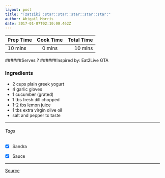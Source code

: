```yaml
---
layout: post
title: "Tzatziki :star::star::star::star::star:"
author: Abigail Morris
date: 2017-01-07T02:10:00.462Z
---
```


| Prep Time  | Cook Time    | Total Time  |
| ---------- |:------------:| -----------:|
| 10 mins    | 0 mins      | 10 mins     |


######Serves ?
######Inspired by: Eat2Live GTA

### Ingredients

* 2 cups plain greek yogurt
* 4 garlic gloves
* 1 cucumber (grated)
* 1 tbs fresh dill chopped
* 1-2 tbs lemon juice
* 1 tbs extra virgin olive oil
* salt and pepper to taste

---

###### Tags
- [x] Sandra
- [x] Sauce


---

[Source](www.eat2livegta.com)


